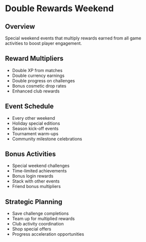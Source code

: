 # Double Rewards Weekend

## Overview
Special weekend events that multiply rewards earned from all game activities to boost player engagement.

## Reward Multipliers
- Double XP from matches
- Double currency earnings
- Double progress on challenges
- Bonus cosmetic drop rates
- Enhanced club rewards

## Event Schedule
- Every other weekend
- Holiday special editions
- Season kick-off events
- Tournament warm-ups
- Community milestone celebrations

## Bonus Activities
- Special weekend challenges
- Time-limited achievements
- Bonus login rewards
- Stack with other events
- Friend bonus multipliers

## Strategic Planning
- Save challenge completions
- Team up for multiplied rewards
- Club activity coordination
- Shop special offers
- Progress acceleration opportunities